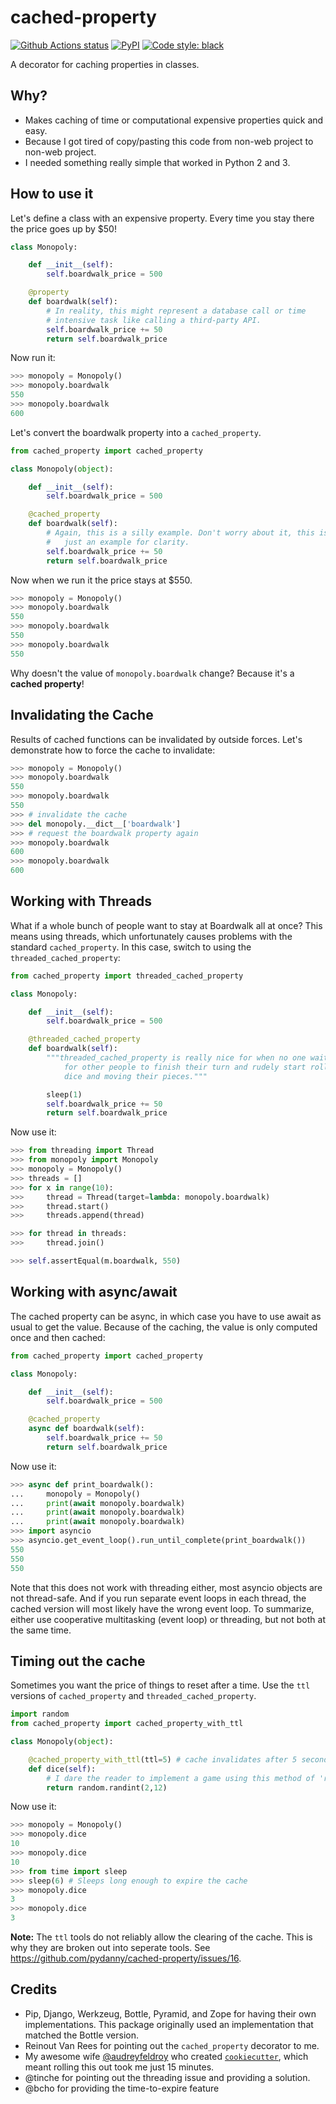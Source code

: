 # cached-property

[![Github Actions status](https://github.com/pydanny/cached-property/workflows/Python%20package/badge.svg)](https://github.com/pydanny/cached-property/actions)
[![PyPI](https://img.shields.io/pypi/v/cached-property.svg)](https://pypi.python.org/pypi/cached-property)
[![Code style: black](https://img.shields.io/badge/code%20style-black-000000.svg)](https://github.com/ambv/black)

A decorator for caching properties in classes.

## Why?

* Makes caching of time or computational expensive properties quick and easy.
* Because I got tired of copy/pasting this code from non-web project to non-web project.
* I needed something really simple that worked in Python 2 and 3.

## How to use it

Let's define a class with an expensive property. Every time you stay there the
price goes up by $50!

```python
class Monopoly:

    def __init__(self):
        self.boardwalk_price = 500

    @property
    def boardwalk(self):
        # In reality, this might represent a database call or time
        # intensive task like calling a third-party API.
        self.boardwalk_price += 50
        return self.boardwalk_price
```

Now run it:

```python
>>> monopoly = Monopoly()
>>> monopoly.boardwalk
550
>>> monopoly.boardwalk
600
```

Let's convert the boardwalk property into a `cached_property`.

```python
from cached_property import cached_property

class Monopoly(object):

    def __init__(self):
        self.boardwalk_price = 500

    @cached_property
    def boardwalk(self):
        # Again, this is a silly example. Don't worry about it, this is
        #   just an example for clarity.
        self.boardwalk_price += 50
        return self.boardwalk_price
```

Now when we run it the price stays at $550.

```python
>>> monopoly = Monopoly()
>>> monopoly.boardwalk
550
>>> monopoly.boardwalk
550
>>> monopoly.boardwalk
550
```

Why doesn't the value of `monopoly.boardwalk` change? Because it's a **cached property**!

## Invalidating the Cache

Results of cached functions can be invalidated by outside forces. Let's demonstrate how to force the cache to invalidate:

```python
>>> monopoly = Monopoly()
>>> monopoly.boardwalk
550
>>> monopoly.boardwalk
550
>>> # invalidate the cache
>>> del monopoly.__dict__['boardwalk']
>>> # request the boardwalk property again
>>> monopoly.boardwalk
600
>>> monopoly.boardwalk
600
```

## Working with Threads

What if a whole bunch of people want to stay at Boardwalk all at once? This means using threads, which
unfortunately causes problems with the standard `cached_property`. In this case, switch to using the
`threaded_cached_property`:

```python
from cached_property import threaded_cached_property

class Monopoly:

    def __init__(self):
        self.boardwalk_price = 500

    @threaded_cached_property
    def boardwalk(self):
        """threaded_cached_property is really nice for when no one waits
            for other people to finish their turn and rudely start rolling
            dice and moving their pieces."""

        sleep(1)
        self.boardwalk_price += 50
        return self.boardwalk_price
```

Now use it:

```python
>>> from threading import Thread
>>> from monopoly import Monopoly
>>> monopoly = Monopoly()
>>> threads = []
>>> for x in range(10):
>>>     thread = Thread(target=lambda: monopoly.boardwalk)
>>>     thread.start()
>>>     threads.append(thread)

>>> for thread in threads:
>>>     thread.join()

>>> self.assertEqual(m.boardwalk, 550)
```

## Working with async/await

The cached property can be async, in which case you have to use await
as usual to get the value. Because of the caching, the value is only
computed once and then cached:

```python
from cached_property import cached_property

class Monopoly:

    def __init__(self):
        self.boardwalk_price = 500

    @cached_property
    async def boardwalk(self):
        self.boardwalk_price += 50
        return self.boardwalk_price
```

Now use it:

```python
>>> async def print_boardwalk():
...     monopoly = Monopoly()
...     print(await monopoly.boardwalk)
...     print(await monopoly.boardwalk)
...     print(await monopoly.boardwalk)
>>> import asyncio
>>> asyncio.get_event_loop().run_until_complete(print_boardwalk())
550
550
550
```

Note that this does not work with threading either, most asyncio
objects are not thread-safe. And if you run separate event loops in
each thread, the cached version will most likely have the wrong event
loop. To summarize, either use cooperative multitasking (event loop)
or threading, but not both at the same time.

## Timing out the cache

Sometimes you want the price of things to reset after a time. Use the `ttl`
versions of `cached_property` and `threaded_cached_property`.

```python
import random
from cached_property import cached_property_with_ttl

class Monopoly(object):

    @cached_property_with_ttl(ttl=5) # cache invalidates after 5 seconds
    def dice(self):
        # I dare the reader to implement a game using this method of 'rolling dice'.
        return random.randint(2,12)
```

Now use it:

```python
>>> monopoly = Monopoly()
>>> monopoly.dice
10
>>> monopoly.dice
10
>>> from time import sleep
>>> sleep(6) # Sleeps long enough to expire the cache
>>> monopoly.dice
3
>>> monopoly.dice
3
```

**Note:** The `ttl` tools do not reliably allow the clearing of the cache. This
is why they are broken out into seperate tools. See https://github.com/pydanny/cached-property/issues/16.

## Credits

* Pip, Django, Werkzeug, Bottle, Pyramid, and Zope for having their own implementations. This package originally used an implementation that matched the Bottle version.
* Reinout Van Rees for pointing out the `cached_property` decorator to me.
* My awesome wife [@audreyfeldroy](https://github.com/audreyfeldroy) who created [`cookiecutter`](https://github.com/cookiecutter/cookiecutter), which meant rolling this out took me just 15 minutes.
* @tinche for pointing out the threading issue and providing a solution.
* @bcho for providing the time-to-expire feature

